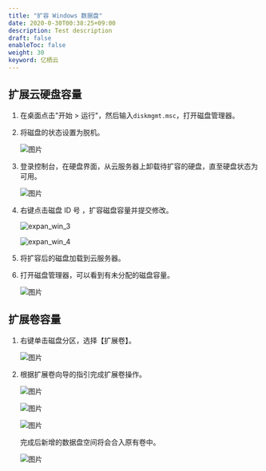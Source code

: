 ```yaml
---
title: "扩容 Windows 数据盘"
date: 2020-0-30T00:38:25+09:00
description: Test description
draft: false
enableToc: false
weight: 30
keyword: 亿栖云
---
```


## 扩展云硬盘容量

1. 在桌面点击"开始 > 运行"，然后输入`diskmgmt.msc`，打开磁盘管理器。

2. 将磁盘的状态设置为脱机。

   ![图片](/storage/disk/quickstart/_images/image-1568774923025.png)

3. 登录控制台，在硬盘界面，从云服务器上卸载待扩容的硬盘，直至硬盘状态为可用。

   ![图片](/storage/disk/quickstart/_images/image-1568774930715.png)

4. 右键点击磁盘 ID 号 ，扩容磁盘容量并提交修改。

   ![expan_win_3](/storage/disk/quickstart/_images/expan_win_3.png)

   ![expan_win_4](/storage/disk/quickstart/_images/expan_win_4.png)

5. 将扩容后的磁盘加载到云服务器。

6. 打开磁盘管理器，可以看到有未分配的磁盘容量。

   ![图片](/storage/disk/quickstart/_images/image-1568774941054.png)

##  扩展卷容量

1. 右键单击磁盘分区，选择【扩展卷】。

   ![图片](/storage/disk/quickstart/_images/image-1568774945196.png)

2. 根据扩展卷向导的指引完成扩展卷操作。

   ![图片](/storage/disk/quickstart/_images/image-1568774955296.png)

   ![图片](/storage/disk/quickstart/_images/image-1568774960724.png)

   ![图片](/storage/disk/quickstart/_images/image-1568774966465.png)

   完成后新增的数据盘空间将会合入原有卷中。

   ![图片](/storage/disk/quickstart/_images/image-1568774974045.png)


